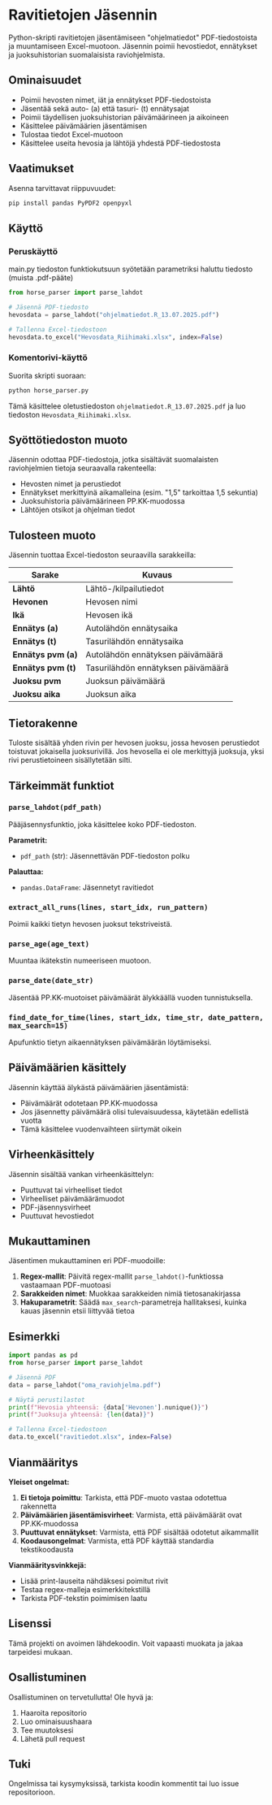 # Ravitietojen Jäsennin

Python-skripti ravitietojen jäsentämiseen "ohjelmatiedot" PDF-tiedostoista ja muuntamiseen Excel-muotoon. Jäsennin poimii hevostiedot, ennätykset ja juoksuhistorian suomalaisista raviohjelmista.

## Ominaisuudet

- Poimii hevosten nimet, iät ja ennätykset PDF-tiedostoista
- Jäsentää sekä auto- (a) että tasuri- (t) ennätysajat
- Poimii täydellisen juoksuhistorian päivämäärineen ja aikoineen
- Käsittelee päivämäärien jäsentämisen
- Tulostaa tiedot Excel-muotoon
- Käsittelee useita hevosia ja lähtöjä yhdestä PDF-tiedostosta

## Vaatimukset

Asenna tarvittavat riippuvuudet:

```bash
pip install pandas PyPDF2 openpyxl
```

## Käyttö

### Peruskäyttö
main.py tiedoston funktiokutsuun syötetään parametriksi haluttu tiedosto (muista .pdf-pääte)

```python
from horse_parser import parse_lahdot

# Jäsennä PDF-tiedosto
hevosdata = parse_lahdot("ohjelmatiedot.R_13.07.2025.pdf")

# Tallenna Excel-tiedostoon
hevosdata.to_excel("Hevosdata_Riihimaki.xlsx", index=False)
```

### Komentorivi-käyttö

Suorita skripti suoraan:

```bash
python horse_parser.py
```

Tämä käsittelee oletustiedoston `ohjelmatiedot.R_13.07.2025.pdf` ja luo tiedoston `Hevosdata_Riihimaki.xlsx`.

## Syöttötiedoston muoto

Jäsennin odottaa PDF-tiedostoja, jotka sisältävät suomalaisten raviohjelmien tietoja seuraavalla rakenteella:

- Hevosten nimet ja perustiedot
- Ennätykset merkittyinä aikamalleina (esim. "1,5" tarkoittaa 1,5 sekuntia)
- Juoksuhistoria päivämäärineen PP.KK-muodossa
- Lähtöjen otsikot ja ohjelman tiedot

## Tulosteen muoto

Jäsennin tuottaa Excel-tiedoston seuraavilla sarakkeilla:

| Sarake | Kuvaus |
|--------|--------|
| **Lähtö** | Lähtö-/kilpailutiedot |
| **Hevonen** | Hevosen nimi |
| **Ikä** | Hevosen ikä |
| **Ennätys (a)** | Autolähdön ennätysaika |
| **Ennätys (t)** | Tasurilähdön ennätysaika |
| **Ennätys pvm (a)** | Autolähdön ennätyksen päivämäärä |
| **Ennätys pvm (t)** | Tasurilähdön ennätyksen päivämäärä |
| **Juoksu pvm** | Juoksun päivämäärä |
| **Juoksu aika** | Juoksun aika |

## Tietorakenne

Tuloste sisältää yhden rivin per hevosen juoksu, jossa hevosen perustiedot toistuvat jokaisella juoksurivillä. Jos hevosella ei ole merkittyjä juoksuja, yksi rivi perustietoineen sisällytetään silti.

## Tärkeimmät funktiot

### `parse_lahdot(pdf_path)`
Pääjäsennysfunktio, joka käsittelee koko PDF-tiedoston.

**Parametrit:**
- `pdf_path` (str): Jäsennettävän PDF-tiedoston polku

**Palauttaa:**
- `pandas.DataFrame`: Jäsennetyt ravitiedot

### `extract_all_runs(lines, start_idx, run_pattern)`
Poimii kaikki tietyn hevosen juoksut tekstriveistä.

### `parse_age(age_text)`
Muuntaa ikätekstin numeeriseen muotoon.

### `parse_date(date_str)`
Jäsentää PP.KK-muotoiset päivämäärät älykkäällä vuoden tunnistuksella.

### `find_date_for_time(lines, start_idx, time_str, date_pattern, max_search=15)`
Apufunktio tietyn aikaennätyksen päivämäärän löytämiseksi.

## Päivämäärien käsittely

Jäsennin käyttää älykästä päivämäärien jäsentämistä:
- Päivämäärät odotetaan PP.KK-muodossa
- Jos jäsennetty päivämäärä olisi tulevaisuudessa, käytetään edellistä vuotta
- Tämä käsittelee vuodenvaihteen siirtymät oikein

## Virheenkäsittely

Jäsennin sisältää vankan virheenkäsittelyn:
- Puuttuvat tai virheelliset tiedot
- Virheelliset päivämäärämuodot
- PDF-jäsennysvirheet
- Puuttuvat hevostiedot

## Mukauttaminen

Jäsentimen mukauttaminen eri PDF-muodoille:

1. **Regex-mallit**: Päivitä regex-mallit `parse_lahdot()`-funktiossa vastaamaan PDF-muotoasi
2. **Sarakkeiden nimet**: Muokkaa sarakkeiden nimiä tietosanakirjassa
3. **Hakuparametrit**: Säädä `max_search`-parametreja hallitaksesi, kuinka kauas jäsennin etsii liittyvää tietoa

## Esimerkki

```python
import pandas as pd
from horse_parser import parse_lahdot

# Jäsennä PDF
data = parse_lahdot("oma_raviohjelma.pdf")

# Näytä perustilastot
print(f"Hevosia yhteensä: {data['Hevonen'].nunique()}")
print(f"Juoksuja yhteensä: {len(data)}")

# Tallenna Excel-tiedostoon
data.to_excel("ravitiedot.xlsx", index=False)
```

## Vianmääritys

**Yleiset ongelmat:**

1. **Ei tietoja poimittu**: Tarkista, että PDF-muoto vastaa odotettua rakennetta
2. **Päivämäärien jäsentämisvirheet**: Varmista, että päivämäärät ovat PP.KK-muodossa
3. **Puuttuvat ennätykset**: Varmista, että PDF sisältää odotetut aikammallit
4. **Koodausongelmat**: Varmista, että PDF käyttää standardia tekstikoodausta

**Vianmääritysvinkkejä:**

- Lisää print-lauseita nähdäksesi poimitut rivit
- Testaa regex-malleja esimerkkitekstillä
- Tarkista PDF-tekstin poimimisen laatu

## Lisenssi

Tämä projekti on avoimen lähdekoodin. Voit vapaasti muokata ja jakaa tarpeidesi mukaan.

## Osallistuminen

Osallistuminen on tervetullutta! Ole hyvä ja:
1. Haaroita repositorio
2. Luo ominaisuushaara
3. Tee muutoksesi
4. Lähetä pull request

## Tuki

Ongelmissa tai kysymyksissä, tarkista koodin kommentit tai luo issue repositorioon.